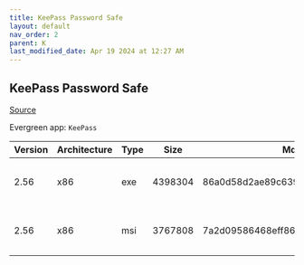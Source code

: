 ```yaml
---
title: KeePass Password Safe
layout: default
nav_order: 2
parent: K
last_modified_date: Apr 19 2024 at 12:27 AM
---
```


## KeePass Password Safe

[Source](https://keepass.info/)

Evergreen app: `KeePass`

| Version | Architecture | Type | Size    | Md5                              | URI                                                                                                                                                                                          |
| ------- | ------------ | ---- | ------- | -------------------------------- | -------------------------------------------------------------------------------------------------------------------------------------------------------------------------------------------- |
| 2.56    | x86          | exe  | 4398304 | 86a0d58d2ae89c639d940dbda48308df | [https://gigenet.dl.sourceforge.net/project/keepass/KeePass%202.x/2.56/KeePass-2.56-Setup.exe](https://gigenet.dl.sourceforge.net/project/keepass/KeePass%202.x/2.56/KeePass-2.56-Setup.exe) |
| 2.56    | x86          | msi  | 3767808 | 7a2d09586468eff86d9e54e2bce00be2 | [https://gigenet.dl.sourceforge.net/project/keepass/KeePass%202.x/2.56/KeePass-2.56.msi](https://gigenet.dl.sourceforge.net/project/keepass/KeePass%202.x/2.56/KeePass-2.56.msi)             |

